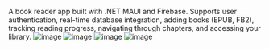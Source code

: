 A book reader app built with .NET MAUI and Firebase. Supports user authentication, real-time database integration, adding books (EPUB, FB2), tracking reading progress, navigating through chapters, and accessing your library.
![image](https://github.com/user-attachments/assets/d8b27296-63fd-434c-8171-6a4d4a81bef1)
![image](https://github.com/user-attachments/assets/c25f427c-686b-45ed-81aa-0b062aff996e)
![image](https://github.com/user-attachments/assets/caa302a1-d899-498c-bcbd-54af888c2e1c)
![image](https://github.com/user-attachments/assets/5708c891-bebb-44a5-b400-e84a85e7e247)
